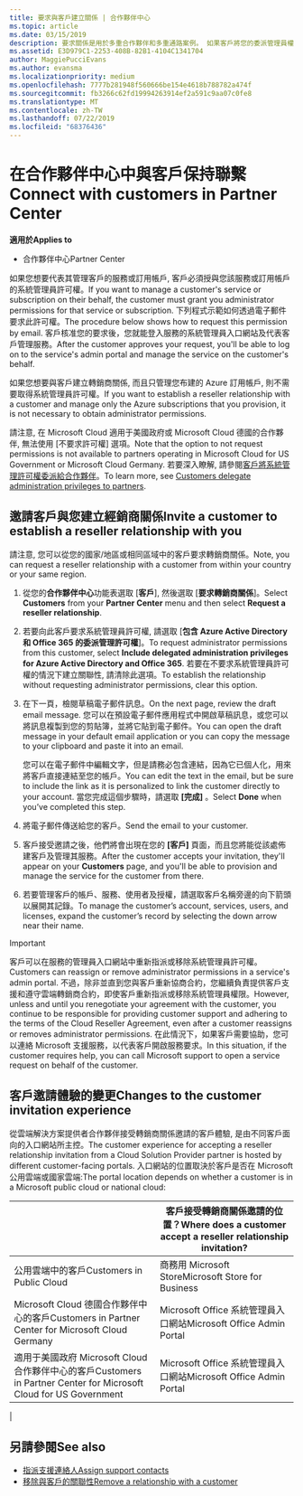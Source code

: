```yaml
---
title: 要求與客戶建立關係 | 合作夥伴中心
ms.topic: article
ms.date: 03/15/2019
description: 要求關係是用於多重合作夥伴和多重通路案例。 如果客戶將您的委派管理員權限移除，而您必須還原那些權限以提供佈建或支援時，這也會很有用。
ms.assetid: E3D979C1-2253-408B-82B1-4104C1341704
author: MaggiePucciEvans
ms.author: evansma
ms.localizationpriority: medium
ms.openlocfilehash: 7777b281948f560666be154e4618b788782a474f
ms.sourcegitcommit: fb3266c62fd19994263914ef2a591c9aa07c0fe8
ms.translationtype: MT
ms.contentlocale: zh-TW
ms.lasthandoff: 07/22/2019
ms.locfileid: "68376436"
---
```

# <a name="connect-with-customers-in-partner-center"></a><span data-ttu-id="98e37-104">在合作夥伴中心中與客戶保持聯繫</span><span class="sxs-lookup"><span data-stu-id="98e37-104">Connect with customers in Partner Center</span></span>

<span data-ttu-id="98e37-105">**適用於**</span><span class="sxs-lookup"><span data-stu-id="98e37-105">**Applies to**</span></span>

-  <span data-ttu-id="98e37-106">合作夥伴中心</span><span class="sxs-lookup"><span data-stu-id="98e37-106">Partner Center</span></span>

<span data-ttu-id="98e37-107">如果您想要代表其管理客戶的服務或訂用帳戶, 客戶必須授與您該服務或訂用帳戶的系統管理員許可權。</span><span class="sxs-lookup"><span data-stu-id="98e37-107">If you want to manage a customer's service or subscription on their behalf, the customer must grant you administrator permissions for that service or subscription.</span></span> <span data-ttu-id="98e37-108">下列程式示範如何透過電子郵件要求此許可權。</span><span class="sxs-lookup"><span data-stu-id="98e37-108">The procedure below shows how to request this permission by email.</span></span> <span data-ttu-id="98e37-109">客戶核准您的要求後，您就能登入服務的系統管理員入口網站及代表客戶管理服務。</span><span class="sxs-lookup"><span data-stu-id="98e37-109">After the customer approves your request, you'll be able to log on to the service's admin portal and manage the service on the customer's behalf.</span></span>

<span data-ttu-id="98e37-110">如果您想要與客戶建立轉銷商關係, 而且只管理您布建的 Azure 訂用帳戶, 則不需要取得系統管理員許可權。</span><span class="sxs-lookup"><span data-stu-id="98e37-110">If you want to establish a reseller relationship with a customer and manage only the Azure subscriptions that you provision, it is not necessary to obtain administrator permissions.</span></span>

<span data-ttu-id="98e37-111">請注意, 在 Microsoft Cloud 適用于美國政府或 Microsoft Cloud 德國的合作夥伴, 無法使用 [不要求許可權] 選項。</span><span class="sxs-lookup"><span data-stu-id="98e37-111">Note that the option to not request permissions is not available to partners operating in Microsoft Cloud for US Government or Microsoft Cloud Germany.</span></span> <span data-ttu-id="98e37-112">若要深入瞭解, 請參閱[客戶將系統管理許可權委派給合作夥伴](https://docs.microsoft.com/en-us/partner-center/customers_revoke_admin_privileges)。</span><span class="sxs-lookup"><span data-stu-id="98e37-112">To learn more, see [Customers delegate administration privileges to partners](https://docs.microsoft.com/en-us/partner-center/customers_revoke_admin_privileges).</span></span>


## <a name="invite-a-customer-to-establish-a-reseller-relationship-with-you"></a><span data-ttu-id="98e37-113">邀請客戶與您建立經銷商關係</span><span class="sxs-lookup"><span data-stu-id="98e37-113">Invite a customer to establish a reseller relationship with you</span></span>

<span data-ttu-id="98e37-114">請注意, 您可以從您的國家/地區或相同區域中的客戶要求轉銷商關係。</span><span class="sxs-lookup"><span data-stu-id="98e37-114">Note, you can request a reseller relationship with a customer from within your country or your same region.</span></span>

1.  <span data-ttu-id="98e37-115">從您的**合作夥伴中心**功能表選取 [**客戶**], 然後選取 [**要求轉銷商關係**]。</span><span class="sxs-lookup"><span data-stu-id="98e37-115">Select **Customers** from your **Partner Center** menu and then select **Request a reseller relationship**.</span></span>

2.  <span data-ttu-id="98e37-116">若要向此客戶要求系統管理員許可權, 請選取 [**包含 Azure Active Directory 和 Office 365 的委派管理許可權**]。</span><span class="sxs-lookup"><span data-stu-id="98e37-116">To request administrator permissions from this customer, select **Include delegated administration privileges for Azure Active Directory and Office 365**.</span></span> <span data-ttu-id="98e37-117">若要在不要求系統管理員許可權的情況下建立關聯性, 請清除此選項。</span><span class="sxs-lookup"><span data-stu-id="98e37-117">To establish the relationship without requesting administrator permissions, clear this option.</span></span> 

3.  <span data-ttu-id="98e37-118">在下一頁，檢閱草稿電子郵件訊息。</span><span class="sxs-lookup"><span data-stu-id="98e37-118">On the next page, review the draft email message.</span></span> <span data-ttu-id="98e37-119">您可以在預設電子郵件應用程式中開啟草稿訊息，或您可以將訊息複製到您的剪貼簿，並將它貼到電子郵件。</span><span class="sxs-lookup"><span data-stu-id="98e37-119">You can open the draft message in your default email application or you can copy the message to your clipboard and paste it into an email.</span></span> 

    <span data-ttu-id="98e37-120">您可以在電子郵件中編輯文字，但是請務必包含連結，因為它已個人化，用來將客戶直接連結至您的帳戶。</span><span class="sxs-lookup"><span data-stu-id="98e37-120">You can edit the text in the email, but be sure to include the link as it is personalized to link the customer directly to your account.</span></span> <span data-ttu-id="98e37-121">當您完成這個步驟時，請選取 **\[完成\]** 。</span><span class="sxs-lookup"><span data-stu-id="98e37-121">Select **Done** when you’ve completed this step.</span></span>

3.  <span data-ttu-id="98e37-122">將電子郵件傳送給您的客戶。</span><span class="sxs-lookup"><span data-stu-id="98e37-122">Send the email to your customer.</span></span>

5.  <span data-ttu-id="98e37-123">客戶接受邀請之後，他們將會出現在您的 **\[客戶\]** 頁面，而且您將能從該處佈建客戶及管理其服務。</span><span class="sxs-lookup"><span data-stu-id="98e37-123">After the customer accepts your invitation, they'll appear on your **Customers** page, and you'll be able to provision and manage the service for the customer from there.</span></span>

 
6.  <span data-ttu-id="98e37-124">若要管理客戶的帳戶、服務、使用者及授權，請選取客戶名稱旁邊的向下箭頭以展開其記錄。</span><span class="sxs-lookup"><span data-stu-id="98e37-124">To manage the customer’s account, services, users, and licenses, expand the customer’s record by selecting the down arrow near their name.</span></span>


> [!IMPORTANT]  
> <span data-ttu-id="98e37-125">客戶可以在服務的管理員入口網站中重新指派或移除系統管理員許可權。</span><span class="sxs-lookup"><span data-stu-id="98e37-125">Customers can reassign or remove administrator permissions in a service's admin portal.</span></span> <span data-ttu-id="98e37-126">不過，除非並直到您與客戶重新協商合約，您繼續負責提供客戶支援和遵守雲端轉銷商合約，即使客戶重新指派或移除系統管理員權限。</span><span class="sxs-lookup"><span data-stu-id="98e37-126">However, unless and until you renegotiate your agreement with the customer, you continue to be responsible for providing customer support and adhering to the terms of the Cloud Reseller Agreement, even after a customer reassigns or removes administrator permissions.</span></span> <span data-ttu-id="98e37-127">在此情況下，如果客戶需要協助，您可以連絡 Microsoft 支援服務，以代表客戶開啟服務要求。</span><span class="sxs-lookup"><span data-stu-id="98e37-127">In this situation, if the customer requires help, you can call Microsoft support to open a service request on behalf of the customer.</span></span>

## <a name="changes-to-the-customer-invitation-experience"></a><span data-ttu-id="98e37-128">客戶邀請體驗的變更</span><span class="sxs-lookup"><span data-stu-id="98e37-128">Changes to the customer invitation experience</span></span>

<span data-ttu-id="98e37-129">從雲端解決方案提供者合作夥伴接受轉銷商關係邀請的客戶體驗, 是由不同客戶面向的入口網站所主控。</span><span class="sxs-lookup"><span data-stu-id="98e37-129">The customer experience for accepting a reseller relationship invitation from a Cloud Solution Provider partner is hosted by different customer-facing portals.</span></span> <span data-ttu-id="98e37-130">入口網站的位置取決於客戶是否在 Microsoft 公用雲端或國家雲端:</span><span class="sxs-lookup"><span data-stu-id="98e37-130">The portal location depends on whether a customer is in a Microsoft public cloud or national cloud:</span></span> 

|  | <span data-ttu-id="98e37-131">客戶接受轉銷商關係邀請的位置？</span><span class="sxs-lookup"><span data-stu-id="98e37-131">Where does a customer accept a reseller relationship invitation?</span></span> |
|---------|---------
| <span data-ttu-id="98e37-132">公用雲端中的客戶</span><span class="sxs-lookup"><span data-stu-id="98e37-132">Customers in Public Cloud</span></span> | <span data-ttu-id="98e37-133">商務用 Microsoft Store</span><span class="sxs-lookup"><span data-stu-id="98e37-133">Microsoft Store for Business</span></span> |
| <span data-ttu-id="98e37-134">Microsoft Cloud 德國合作夥伴中心的客戶</span><span class="sxs-lookup"><span data-stu-id="98e37-134">Customers in Partner Center for Microsoft Cloud Germany</span></span> | <span data-ttu-id="98e37-135">Microsoft Office 系統管理員入口網站</span><span class="sxs-lookup"><span data-stu-id="98e37-135">Microsoft Office Admin Portal</span></span> |
| <span data-ttu-id="98e37-136">適用于美國政府 Microsoft Cloud 合作夥伴中心的客戶</span><span class="sxs-lookup"><span data-stu-id="98e37-136">Customers in Partner Center for Microsoft Cloud for US Government</span></span> | <span data-ttu-id="98e37-137">Microsoft Office 系統管理員入口網站</span><span class="sxs-lookup"><span data-stu-id="98e37-137">Microsoft Office Admin Portal</span></span> |
|

## <a name="see-also"></a><span data-ttu-id="98e37-138">另請參閱</span><span class="sxs-lookup"><span data-stu-id="98e37-138">See also</span></span>

- [<span data-ttu-id="98e37-139">指派支援連絡人</span><span class="sxs-lookup"><span data-stu-id="98e37-139">Assign support contacts</span></span>](assign-support-contacts.md)
- [<span data-ttu-id="98e37-140">移除與客戶的關聯性</span><span class="sxs-lookup"><span data-stu-id="98e37-140">Remove a relationship with a customer</span></span>](remove-a-relationship.md)

